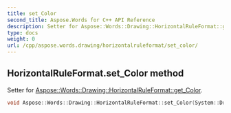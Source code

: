 ```yaml
---
title: set_Color
second_title: Aspose.Words for C++ API Reference
description: Setter for Aspose::Words::Drawing::HorizontalRuleFormat::get_Color. 
type: docs
weight: 0
url: /cpp/aspose.words.drawing/horizontalruleformat/set_color/
---
```

## HorizontalRuleFormat.set_Color method


Setter for [Aspose::Words::Drawing::HorizontalRuleFormat::get_Color](./get_color/).

```cpp
void Aspose::Words::Drawing::HorizontalRuleFormat::set_Color(System::Drawing::Color value)
```


